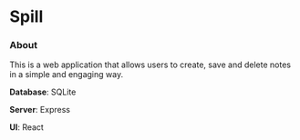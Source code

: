 Spill
=====

### About

This is a web application that allows users to create, save and delete notes
in a simple and engaging way.


**Database**: SQLite

**Server**: Express

**UI**: React

